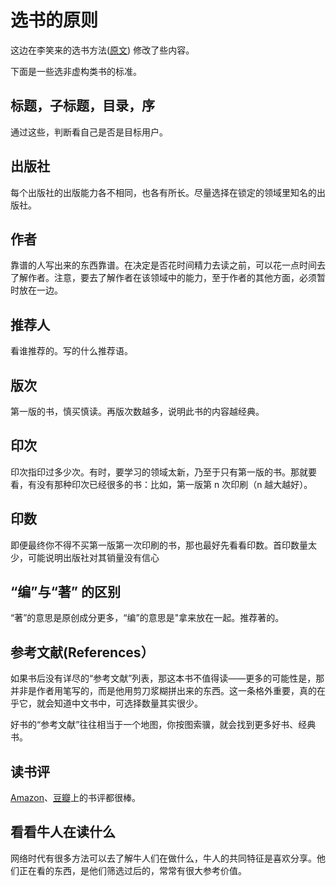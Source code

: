 # 选书的原则
这边在李笑来的选书方法([原文](https://b.xinshengdaxue.com/C03.html)) 修改了些内容。

下面是一些选非虚构类书的标准。

## 标题，子标题，目录，序
通过这些，判断看自己是否是目标用户。

## 出版社
每个出版社的出版能力各不相同，也各有所长。尽量选择在锁定的领域里知名的出版社。

## 作者
靠谱的人写出来的东西靠谱。在决定是否花时间精力去读之前，可以花一点时间去了解作者。注意，要去了解作者在该领域中的能力，至于作者的其他方面，必须暂时放在一边。

## 推荐人
看谁推荐的。写的什么推荐语。

## 版次
第一版的书，慎买慎读。再版次数越多，说明此书的内容越经典。

## 印次
印次指印过多少次。有时，要学习的领域太新，乃至于只有第一版的书。那就要看，有没有那种印次已经很多的书：比如，第一版第 n 次印刷（n 越大越好）。

## 印数
即便最终你不得不买第一版第一次印刷的书，那也最好先看看印数。首印数量太少，可能说明出版社对其销量没有信心

## “编”与“著” 的区别
“著”的意思是原创成分更多，“编”的意思是"拿来放在一起。推荐著的。

## 参考文献(References）
如果书后没有详尽的“参考文献”列表，那这本书不值得读——更多的可能性是，那并非是作者用笔写的，而是他用剪刀浆糊拼出来的东西。这一条格外重要，真的在乎它，就会知道中文书中，可选择数量其实很少。

好书的“参考文献”往往相当于一个地图，你按图索骥，就会找到更多好书、经典书。

## 读书评
[Amazon](http://amazon.com/)、[豆瓣](https://book.douban.com/)上的书评都很棒。

## 看看牛人在读什么
网络时代有很多方法可以去了解牛人们在做什么，牛人的共同特征是喜欢分享。他们正在看的东西，是他们筛选过后的，常常有很大参考价值。


